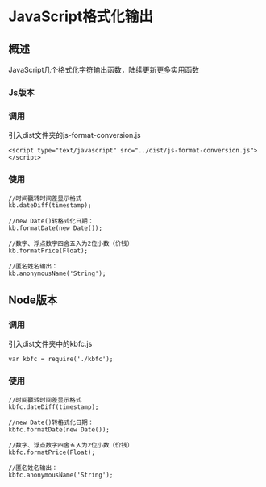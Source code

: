 # JavaScript格式化输出

## 概述
JavaScript几个格式化字符输出函数，陆续更新更多实用函数

### Js版本

### 调用
引入dist文件夹的js-format-conversion.js
```
<script type="text/javascript" src="../dist/js-format-conversion.js"></script>
```

### 使用
```
//时间戳转时间差显示格式
kb.dateDiff(timestamp);

//new Date()转格式化日期：
kb.formatDate(new Date());

//数字、浮点数字四舍五入为2位小数（价钱）
kb.formatPrice(Float);

//匿名姓名输出：
kb.anonymousName('String');
```

## Node版本

### 调用
引入dist文件夹中的kbfc.js
```
var kbfc = require('./kbfc');
```

### 使用
```
//时间戳转时间差显示格式
kbfc.dateDiff(timestamp);

//new Date()转格式化日期：
kbfc.formatDate(new Date());

//数字、浮点数字四舍五入为2位小数（价钱）
kbfc.formatPrice(Float);

//匿名姓名输出：
kbfc.anonymousName('String');
```
